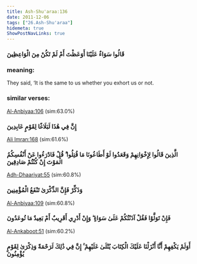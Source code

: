 ```yaml
---
title: Ash-Shu'araa:136
date: 2011-12-06
tags: ["26.Ash-Shu'araa"]
hidemeta: true 
ShowPostNavLinks: true 
---
```

### قَالُوا سَوَاءٌ عَلَيْنَا أَوَعَظْتَ أَمْ لَمْ تَكُنْ مِنَ الْوَاعِظِينَ
### meaning: 
They said, ‘It is the same to us whether you exhort us or not.
### similar verses: 

[Al-Anbiyaa:106](/21/106) (sim:63.0%)

### إِنَّ فِي هَٰذَا لَبَلَاغًا لِقَوْمٍ عَابِدِينَ

[Ali Imran:168](/3/168) (sim:61.6%)

### الَّذِينَ قَالُوا لِإِخْوَانِهِمْ وَقَعَدُوا لَوْ أَطَاعُونَا مَا قُتِلُوا ۗ قُلْ فَادْرَءُوا عَنْ أَنْفُسِكُمُ الْمَوْتَ إِنْ كُنْتُمْ صَادِقِينَ

[Adh-Dhaariyat:55](/51/55) (sim:60.8%)

### وَذَكِّرْ فَإِنَّ الذِّكْرَىٰ تَنْفَعُ الْمُؤْمِنِينَ

[Al-Anbiyaa:109](/21/109) (sim:60.8%)

### فَإِنْ تَوَلَّوْا فَقُلْ آذَنْتُكُمْ عَلَىٰ سَوَاءٍ ۖ وَإِنْ أَدْرِي أَقَرِيبٌ أَمْ بَعِيدٌ مَا تُوعَدُونَ

[Al-Ankaboot:51](/29/51) (sim:60.2%)

### أَوَلَمْ يَكْفِهِمْ أَنَّا أَنْزَلْنَا عَلَيْكَ الْكِتَابَ يُتْلَىٰ عَلَيْهِمْ ۚ إِنَّ فِي ذَٰلِكَ لَرَحْمَةً وَذِكْرَىٰ لِقَوْمٍ يُؤْمِنُونَ

